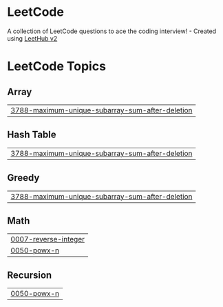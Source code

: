 # LeetCode
A collection of LeetCode questions to ace the coding interview! - Created using [LeetHub v2](https://github.com/arunbhardwaj/LeetHub-2.0)

<!---LeetCode Topics Start-->
# LeetCode Topics
## Array
|  |
| ------- |
| [3788-maximum-unique-subarray-sum-after-deletion](https://github.com/Mitul39/LeetCode/tree/master/3788-maximum-unique-subarray-sum-after-deletion) |
## Hash Table
|  |
| ------- |
| [3788-maximum-unique-subarray-sum-after-deletion](https://github.com/Mitul39/LeetCode/tree/master/3788-maximum-unique-subarray-sum-after-deletion) |
## Greedy
|  |
| ------- |
| [3788-maximum-unique-subarray-sum-after-deletion](https://github.com/Mitul39/LeetCode/tree/master/3788-maximum-unique-subarray-sum-after-deletion) |
## Math
|  |
| ------- |
| [0007-reverse-integer](https://github.com/Mitul39/LeetCode/tree/master/0007-reverse-integer) |
| [0050-powx-n](https://github.com/Mitul39/LeetCode/tree/master/0050-powx-n) |
## Recursion
|  |
| ------- |
| [0050-powx-n](https://github.com/Mitul39/LeetCode/tree/master/0050-powx-n) |
<!---LeetCode Topics End-->